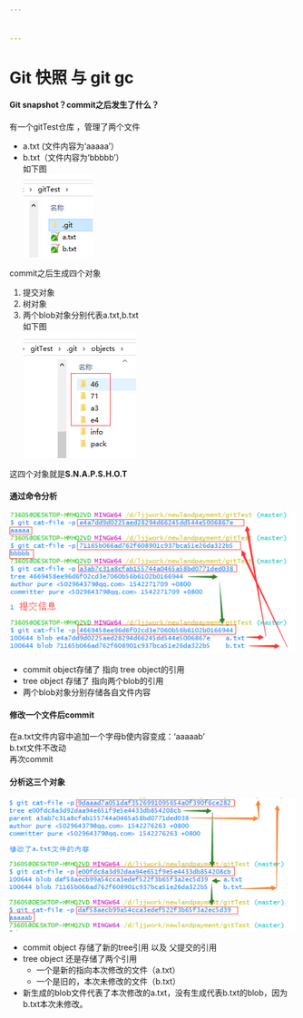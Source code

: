 ```yaml
---


---
```


<h1 id="git-快照-与-git-gc">Git 快照 与 git gc</h1>
<h4 id="git-snapshot？commit之后发生了什么？">Git snapshot？commit之后发生了什么？</h4>
<p>有一个gitTest仓库 ，管理了两个文件</p>
<ul>
<li>a.txt (文件内容为‘aaaaa’）</li>
<li>b.txt（文件内容为‘bbbbb’）<br>
如下图<br>
<img src="https://raw.githubusercontent.com/Aheadboy/img_all/master/a-b%E4%B8%A4%E4%B8%AA%E6%96%87%E4%BB%B6%E8%A2%ABgit%E7%AE%A1%E7%90%86.png" alt="两个被git管理的文件"></li>
</ul>
<p>commit之后生成四个对象</p>
<ol>
<li>提交对象</li>
<li>树对象</li>
<li>两个blob对象分别代表a.txt,b.txt<br>
如下图<br>
<img src="https://raw.githubusercontent.com/Aheadboy/img_all/master/commit%E4%B9%8B%E5%90%8Egit%E7%94%9F%E6%88%90%E7%9A%84%E5%AF%B9%E8%B1%A1.png" alt=""></li>
</ol>
<p>这四个对象就是<strong>S.N.A.P.S.H.O.T</strong></p>
<h4 id="通过命令分析">通过命令分析</h4>
<p><img src="https://raw.githubusercontent.com/Aheadboy/img_all/master/%E5%88%86%E6%9E%90%E8%BF%99%E5%9B%9B%E4%B8%AA%E5%AF%B9%E8%B1%A1.png" alt="enter image description here"></p>
<ul>
<li>commit object存储了 指向 tree object的引用</li>
<li>tree object 存储了 指向两个blob的引用</li>
<li>两个blob对象分别存储各自文件内容</li>
</ul>
<h4 id="修改一个文件后commit">修改一个文件后commit</h4>
<p>在a.txt文件内容中追加一个字母b使内容变成：‘aaaaab’<br>
b.txt文件不改动<br>
再次commit</p>
<h4 id="分析这三个对象">分析这三个对象</h4>
<p><img src="https://raw.githubusercontent.com/Aheadboy/img_all/master/%E5%88%86%E6%9E%90%E4%B8%89%E4%B8%AA%E5%AF%B9%E8%B1%A1.png" alt="enter image description here"></p>
<ul>
<li>commit object 存储了新的tree引用 以及 父提交的引用</li>
<li>tree object 还是存储了两个引用
<ul>
<li>一个是新的指向本次修改的文件（a.txt）</li>
<li>一个是旧的，本次未修改的文件（b.txt）</li>
</ul>
</li>
<li>新生成的blob文件代表了本次修改的a.txt，没有生成代表b.txt的blob，因为b.txt本次未修改。</li>
</ul>

